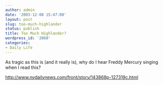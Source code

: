 ```yaml
---
author: admin
date: '2003-12-08 15:47:00'
layout: post
slug: too-much-highlander
status: publish
title: Too Much Highlander?
wordpress_id: '2060'
categories:
- Daily Life
---
```

As tragic as this is (and it really is), why do I hear Freddy Mercury singing when I read this?

<a href="http://www.nydailynews.com/front/story/143868p-127319c.html">http://www.nydailynews.com/front/story/143868p-127319c.html</a>
